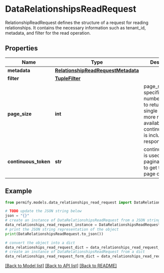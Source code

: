 # DataRelationshipsReadRequest

RelationshipReadRequest defines the structure of a request for reading relationships. It contains the necessary information such as tenant_id, metadata, and filter for the read operation.

## Properties

Name | Type | Description | Notes
------------ | ------------- | ------------- | -------------
**metadata** | [**RelationshipReadRequestMetadata**](RelationshipReadRequestMetadata.md) |  | [optional] 
**filter** | [**TupleFilter**](TupleFilter.md) |  | [optional] 
**page_size** | **int** | page_size specifies the number of results to return in a single page. If more results are available, a continuous_token is included in the response. | [optional] 
**continuous_token** | **str** | continuous_token is used in case of paginated reads to get the next page of results. | [optional] 

## Example

```python
from permify.models.data_relationships_read_request import DataRelationshipsReadRequest

# TODO update the JSON string below
json = "{}"
# create an instance of DataRelationshipsReadRequest from a JSON string
data_relationships_read_request_instance = DataRelationshipsReadRequest.from_json(json)
# print the JSON string representation of the object
print(DataRelationshipsReadRequest.to_json())

# convert the object into a dict
data_relationships_read_request_dict = data_relationships_read_request_instance.to_dict()
# create an instance of DataRelationshipsReadRequest from a dict
data_relationships_read_request_form_dict = data_relationships_read_request.from_dict(data_relationships_read_request_dict)
```
[[Back to Model list]](../README.md#documentation-for-models) [[Back to API list]](../README.md#documentation-for-api-endpoints) [[Back to README]](../README.md)


